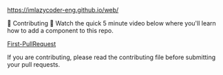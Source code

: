 https://imlazycoder-eng.github.io/web/




🤲 Contributing
🍿  Watch the quick 5 minute video below where you'll learn how to add a component to this repo.

[First-PullRequest](https://devdojo.com/episode/hacktoberfest-2020)


If you are contributing, please read the contributing file before submitting your pull requests.
